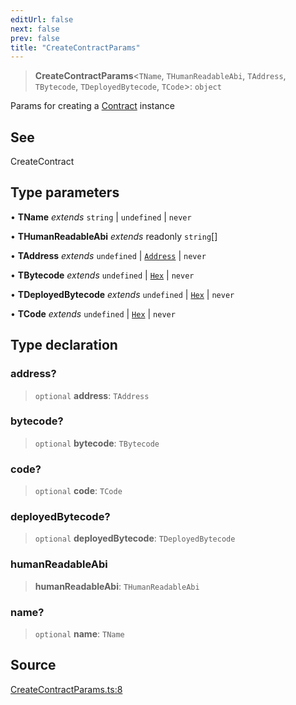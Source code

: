 ```yaml
---
editUrl: false
next: false
prev: false
title: "CreateContractParams"
---
```


> **CreateContractParams**\<`TName`, `THumanReadableAbi`, `TAddress`, `TBytecode`, `TDeployedBytecode`, `TCode`\>: `object`

Params for creating a [Contract](../../../../../../../reference/tevm/contract/type-aliases/contract) instance

## See

CreateContract

## Type parameters

• **TName** *extends* `string` \| `undefined` \| `never`

• **THumanReadableAbi** *extends* readonly `string`[]

• **TAddress** *extends* `undefined` \| [`Address`](/reference/tevm/utils/type-aliases/address/) \| `never`

• **TBytecode** *extends* `undefined` \| [`Hex`](/reference/tevm/utils/type-aliases/hex/) \| `never`

• **TDeployedBytecode** *extends* `undefined` \| [`Hex`](/reference/tevm/utils/type-aliases/hex/) \| `never`

• **TCode** *extends* `undefined` \| [`Hex`](/reference/tevm/utils/type-aliases/hex/) \| `never`

## Type declaration

### address?

> `optional` **address**: `TAddress`

### bytecode?

> `optional` **bytecode**: `TBytecode`

### code?

> `optional` **code**: `TCode`

### deployedBytecode?

> `optional` **deployedBytecode**: `TDeployedBytecode`

### humanReadableAbi

> **humanReadableAbi**: `THumanReadableAbi`

### name?

> `optional` **name**: `TName`

## Source

[CreateContractParams.ts:8](https://github.com/evmts/tevm-monorepo/blob/main/packages/contract/src/CreateContractParams.ts#L8)
